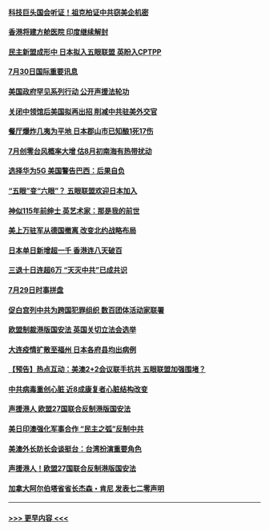 #### [科技巨头国会听证！祖克柏证中共窃美企机密](../pages/prog202/a102906481.md?t=07310251) 
#### [香港将建方舱医院 印度继续解封](../pages/prog202/a102906435.md?t=07310251) 
#### [民主新盟成形中 日本拟入五眼联盟 英盼入CPTPP](../pages/prog202/a102906400.md?t=07310251) 
#### [7月30日国际重要讯息](../pages/prog202/a102906293.md?t=07310251) 
#### [美国政府罕见系列行动 公开声援法轮功](../pages/prog202/a102906189.md?t=07310251) 
#### [关闭中领馆后美国拟再出招 削减中共驻美外交官](../pages/prog202/a102906123.md?t=07310251) 
#### [餐厅爆炸几夷为平地 日本郡山市已知酿1死17伤](../pages/prog202/a102906049.md?t=07310251) 
#### [7月创零台风概率大增 估8月初南海有热带扰动](../pages/prog202/a102906034.md?t=07310251) 
#### [选择华为5G 美国警告巴西：后果自负](../pages/prog202/a102906021.md?t=07310251) 
#### [“五眼”变“六眼”？ 五眼联盟欢迎日本加入](../pages/prog202/a102906002.md?t=07310251) 
#### [神似115年前绅士 英艺术家：那是我的前世](../pages/prog202/a102905622.md?t=07310251) 
#### [美上万驻军从德国撤离 改变北约战略布局](../pages/prog202/a102905915.md?t=07310251) 
#### [日本单日新增超一千 香港连八天破百](../pages/prog202/a102905671.md?t=07310251) 
#### [三退十日连超6万 “天灭中共”已成共识](../pages/prog202/a102905918.md?t=07310251) 
#### [7月29日时事拼盘](../pages/prog202/a102905862.md?t=07310251) 
#### [促白宫列中共为跨国犯罪组织 数百团体活动家联署](../pages/prog202/a102905815.md?t=07310251) 
#### [欧盟制裁港版国安法 英国关切立法会选举](../pages/prog202/a102905816.md?t=07310251) 
#### [大连疫情扩散至福州 日本各府县均出病例](../pages/prog202/a102905837.md?t=07310251) 
#### [【预告】热点互动：美澳2+2会议联手抗共  五眼联盟加强围堵？](../pages/prog202/a102905756.md?t=07310251) 
#### [中共病毒重创心脏 近8成康复者心脏结构改变](../pages/prog202/a102905739.md?t=07310251) 
#### [声援港人 欧盟27国联合反制港版国安法](../pages/prog202/a102905749.md?t=07310251) 
#### [美日印澳强化军事合作 “民主之弧”反制中共](../pages/prog202/a102905707.md?t=07310251) 
#### [美澳外长防长会谈挺台：台湾扮演重要角色](../pages/prog202/a102905675.md?t=07310251) 
#### [声援港人！欧盟27国联合反制港版国安法](../pages/prog202/a102905670.md?t=07310251) 
#### [加拿大阿尔伯塔省省长杰森・肯尼 发表七二零声明](../pages/prog202/a102905650.md?t=07310251) 

----
#### [ >>> 更早内容 <<< ](../indexes/prog202-earlier.md)
